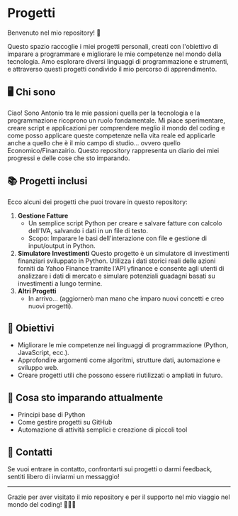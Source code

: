 # Progetti 

Benvenuto nel mio repository! 🎉

Questo spazio raccoglie i miei progetti personali, creati con l'obiettivo di imparare a programmare e migliorare le mie competenze nel mondo della tecnologia. Amo esplorare diversi linguaggi di programmazione e strumenti, e attraverso questi progetti condivido il mio percorso di apprendimento.

## 🖥️ Chi sono
Ciao! Sono Antonio tra le mie passioni quella per la tecnologia e la programmazione ricoprono un ruolo fondamentale. Mi piace sperimentare, creare script e applicazioni per comprendere meglio il mondo del coding e come posso applicare queste competenze nella vita reale ed applicarle anche a quello che è il mio campo di studio... ovvero quello Economico/Finanzairio. Questo repository rappresenta un diario dei miei progressi e delle cose che sto imparando.

## 📚 Progetti inclusi

Ecco alcuni dei progetti che puoi trovare in questo repository:

1. **Gestione Fatture**
   - Un semplice script Python per creare e salvare fatture con calcolo dell'IVA, salvando i dati in un file di testo.
   - Scopo: Imparare le basi dell'interazione con file e gestione di input/output in Python.
2. **Simulatore Investimenti**
   Questo progetto è un simulatore di investimenti finanziari sviluppato in Python. Utilizza i dati storici reali delle azioni forniti da Yahoo Finance tramite 
   l'API yfinance e consente agli utenti di analizzare i dati di mercato e simulare potenziali guadagni basati su investimenti a lungo termine.
3. **Altri Progetti**
   - In arrivo... (aggiornerò man mano che imparo nuovi concetti e creo nuovi progetti).

## 🚀 Obiettivi
- Migliorare le mie competenze nei linguaggi di programmazione (Python, JavaScript, ecc.).
- Approfondire argomenti come algoritmi, strutture dati, automazione e sviluppo web.
- Creare progetti utili che possono essere riutilizzati o ampliati in futuro.

## 🌱 Cosa sto imparando attualmente
- Principi base di Python
- Come gestire progetti su GitHub
- Automazione di attività semplici e creazione di piccoli tool

## 📧 Contatti
Se vuoi entrare in contatto, confrontarti sui progetti o darmi feedback, sentiti libero di inviarmi un messaggio!

---

Grazie per aver visitato il mio repository e per il supporto nel mio viaggio nel mondo del coding! 🚀👨‍💻
